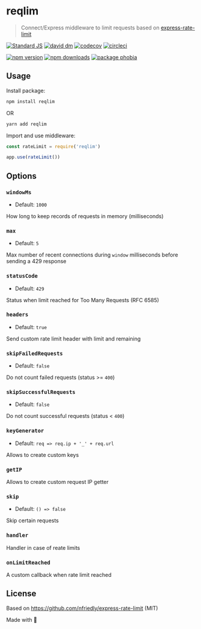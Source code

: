 # reqlim

> Connect/Express middleware to limit requests based on [express-rate-limit](https://github.com/nfriedly/express-rate-limit)

[![Standard JS][standard-src]][standard-href]
[![david dm][david-src]][david-href]
[![codecov][codecov-src]][codecov-href]
[![circleci][circleci-src]][circleci-href]

[![npm version][npm-v-src]][npm-v-href]
[![npm downloads][npm-dt-src]][npm-dt-href]
[![package phobia][packagephobia-src]][packagephobia-href]

## Usage

Install package:

```bash
npm install reqlim
```

OR

```bash
yarn add reqlim
```

Import and use middleware:

```js
const rateLimit = require('reqlim')

app.use(rateLimit())

```

## Options

### `windowMs`

- Default: `1000`

How long to keep records of requests in memory (milliseconds)

### `max`

- Default: `5`

Max number of recent connections during `window` milliseconds before sending a 429 response

### `statusCode`

- Default: `429`

Status when limit reached for Too Many Requests (RFC 6585)

### `headers`

- Default: `true`

Send custom rate limit header with limit and remaining

### `skipFailedRequests`

- Default: `false`

Do not count failed requests (status >= `400`)

### `skipSuccessfulRequests`

- Default: `false`

Do not count successful requests (status < `400`)

### `keyGenerator`

- Default: `req => req.ip + '_' + req.url`

Allows to create custom keys

### `getIP`

Allows to create custom request IP getter

### `skip`

- Default: `() => false`

Skip certain requests

### `handler`

Handler in case of reate limits

### `onLimitReached`

A custom callback when rate limit reached

## License

Based on https://github.com/nfriedly/express-rate-limit (MIT)

Made with 💖

<!-- Refs -->
[standard-src]: https://flat.badgen.net/badge/code%20style/standard/green
[standard-href]: https://standardjs.com

[npm-v-src]: https://flat.badgen.net/npm/v/reqlim/latest
[npm-v-href]: https://npmjs.com/package/reqlim

[npm-dt-src]: https://flat.badgen.net/npm/dt/reqlim
[npm-dt-href]: https://npmjs.com/package/reqlim

[packagephobia-src]: https://flat.badgen.net/packagephobia/install/reqlim
[packagephobia-href]: https://packagephobia.now.sh/result?p=reqlim

[david-src]: https://flat.badgen.net/david/dep/jsless/reqlim
[david-href]: https://david-dm.org/jsless/reqlim

[codecov-src]: https://flat.badgen.net/codecov/c/github/jsless/reqlim/master
[codecov-href]: https://codecov.io/gh/jsless/reqlim

[circleci-src]: https://flat.badgen.net/circleci/github/jsless/reqlim/master
[circleci-href]: https://circleci.com/gh/jsless/reqlim
